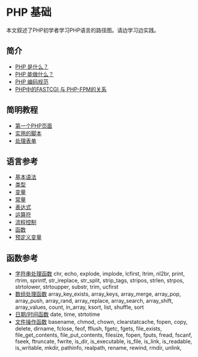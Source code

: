 # PHP 基础

本文叙述了PHP初学者学习PHP语言的路径图。请边学习边实践。

## 简介
  * [PHP 是什么？](http://php.net/manual/zh/intro-whatis.php)
  * [PHP 能做什么？](http://php.net/manual/zh/intro-whatcando.php)
  * [PHP 编码规范](https://github.com/PizzaLiu/PHP-FIG)
  * [PHP中的FASTCGI 与 PHP-FPM的关系](https://segmentfault.com/q/1010000000256516)

## 简明教程

  * [第一个PHP页面](http://php.net/manual/zh/tutorial.firstpage.php)
  * [实用的脚本](http://php.net/manual/zh/tutorial.useful.php)
  * [处理表单](http://php.net/manual/zh/tutorial.forms.php)

## 语言参考

  * [基本语法](http://php.net/manual/zh/language.basic-syntax.php)
  * [类型](http://php.net/manual/zh/language.types.php)
  * [变量](http://php.net/manual/zh/language.variables.php)
  * [常量](http://php.net/manual/zh/language.constants.php)
  * [表达式](http://php.net/manual/zh/language.expressions.php)
  * [运算符](http://php.net/manual/zh/language.operators.php)
  * [流程控制](http://php.net/manual/zh/language.control-structures.php)
  * [函数](http://php.net/manual/zh/language.functions.php)
  * [预定义变量](http://php.net/manual/zh/reserved.variables.php)

## 函数参考

  * [字符串处理函数](http://php.net/manual/zh/ref.strings.php)
    chr, echo, explode, implode, lcfirst, ltrim, nl2br, print, rtrim, sprintf, str_ireplace, str_split, strip_tags, stripos, strlen, strpos, strtolower, strtoupper, substr, trim, ucfirst
  * [数组处理函数](http://php.net/manual/zh/book.array.php)
    array_key_exists, array_keys, array_merge, array_pop, array_push, array_rand, array_replace, array_search, array_shift, array_values, count, in_array, ksort, list, shuffle, sort
  * [日期/时间函数](http://php.net/manual/zh/ref.datetime.php)
    date, time, strtotime
  * [文件操作函数](http://php.net/manual/zh/ref.filesystem.php)
    basename, chmod, chown, clearstatcache, fopen, copy, delete, dirname, fclose, feof, fflush, fgetc, fgets, file_exists, file_get_contents, file_put_contents, filesize, fopen, fputs, fread, fscanf, fseek, ftruncate, fwrite, is_dir, is_executable, is_file, is_link, is_readable, is_writable, mkdir, pathinfo, realpath, rename, rewind, rmdir, unlink,